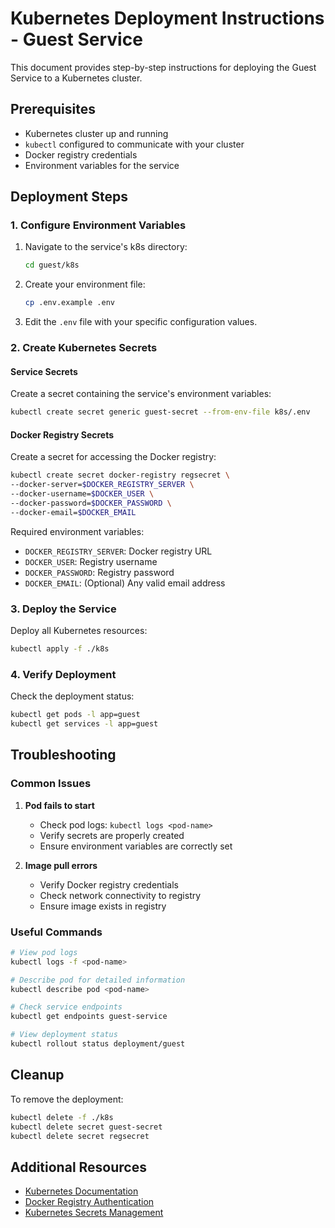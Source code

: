 # Kubernetes Deployment Instructions - Guest Service

This document provides step-by-step instructions for deploying the Guest Service to a Kubernetes cluster.

## Prerequisites

- Kubernetes cluster up and running
- `kubectl` configured to communicate with your cluster
- Docker registry credentials
- Environment variables for the service

## Deployment Steps

### 1. Configure Environment Variables

1. Navigate to the service's k8s directory:
   ```bash
   cd guest/k8s
   ```

2. Create your environment file:
   ```bash
   cp .env.example .env
   ```

3. Edit the `.env` file with your specific configuration values.

### 2. Create Kubernetes Secrets

#### Service Secrets
Create a secret containing the service's environment variables:
```bash
kubectl create secret generic guest-secret --from-env-file k8s/.env
```

#### Docker Registry Secrets
Create a secret for accessing the Docker registry:
```bash
kubectl create secret docker-registry regsecret \
--docker-server=$DOCKER_REGISTRY_SERVER \
--docker-username=$DOCKER_USER \
--docker-password=$DOCKER_PASSWORD \
--docker-email=$DOCKER_EMAIL
```

Required environment variables:
- `DOCKER_REGISTRY_SERVER`: Docker registry URL
- `DOCKER_USER`: Registry username
- `DOCKER_PASSWORD`: Registry password
- `DOCKER_EMAIL`: (Optional) Any valid email address

### 3. Deploy the Service

Deploy all Kubernetes resources:
```bash
kubectl apply -f ./k8s
```

### 4. Verify Deployment

Check the deployment status:
```bash
kubectl get pods -l app=guest
kubectl get services -l app=guest
```

## Troubleshooting

### Common Issues

1. **Pod fails to start**
   - Check pod logs: `kubectl logs <pod-name>`
   - Verify secrets are properly created
   - Ensure environment variables are correctly set

2. **Image pull errors**
   - Verify Docker registry credentials
   - Check network connectivity to registry
   - Ensure image exists in registry

### Useful Commands

```bash
# View pod logs
kubectl logs -f <pod-name>

# Describe pod for detailed information
kubectl describe pod <pod-name>

# Check service endpoints
kubectl get endpoints guest-service

# View deployment status
kubectl rollout status deployment/guest
```

## Cleanup

To remove the deployment:
```bash
kubectl delete -f ./k8s
kubectl delete secret guest-secret
kubectl delete secret regsecret
```

## Additional Resources

- [Kubernetes Documentation](https://kubernetes.io/docs/)
- [Docker Registry Authentication](https://kubernetes.io/docs/tasks/configure-pod-container/pull-image-private-registry/)
- [Kubernetes Secrets Management](https://kubernetes.io/docs/concepts/configuration/secret/)
